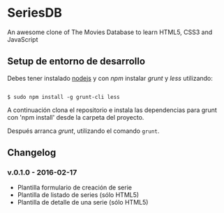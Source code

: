 # SeriesDB
An awesome clone of The Movies Database to learn HTML5, CSS3 and JavaScript

## Setup de entorno de desarrollo

Debes tener instalado [nodejs](https://nodejs.org/en) y con *npm* instalar *grunt* y *less* utilizando:

```

$ sudo npm install -g grunt-cli less

```

A continuación clona el repositorio e instala las dependencias para grunt con 'npm install' desde la carpeta del proyecto.

Después arranca *grunt*, utilizando el comando `grunt`.

## Changelog

### v.0.1.0 - 2016-02-17

* Plantilla formulario de creación de serie
* Plantilla de listado de series (sólo HTML5)
* Plantilla de detalle de una serie (sólo HTML5)